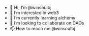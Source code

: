 - 👋 Hi, I’m @winsoulbj
- 👀 I’m interested in web3
- 🌱 I’m currently learning alchemy
- 💞️ I’m looking to collaborate on DAOs
- 📫 How to reach me @winsoulbj

<!---
winsoulbj/winsoulbj is a ✨ special ✨ repository because its `README.md` (this file) appears on your GitHub profile.
You can click the Preview link to take a look at your changes.
--->
